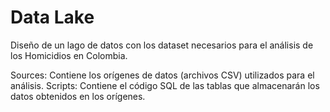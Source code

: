 # Data Lake
Diseño de un lago de datos con los dataset necesarios para el análisis de los Homicidios en Colombia.

Sources: Contiene los orígenes de datos (archivos CSV) utilizados para el análisis.
Scripts: Contiene el código SQL de las tablas que almacenarán los datos obtenidos en los orígenes.
